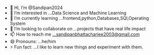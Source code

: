 - 👋 Hi, I’m @Sandipan2024
- 👀 I’m interested in ...Data Science and Machine Learning
- 🌱 I’m currently learning ...frontend,python,Databases,SQl,Operating System
- 💞️ I’m looking to collaborate on ...projects that have real life impact
- 📫 How to reach me ...sandipanbhattacharjee2003@gmail.com
- 😄 Pronouns: ...he/him
- ⚡ Fun fact: ...I like to learn new things and experiment with them.

<!---
Sandipan2024/Sandipan2024 is a ✨ special ✨ repository because its `README.md` (this file) appears on your GitHub profile.
You can click the Preview link to take a look at your changes.
--->
